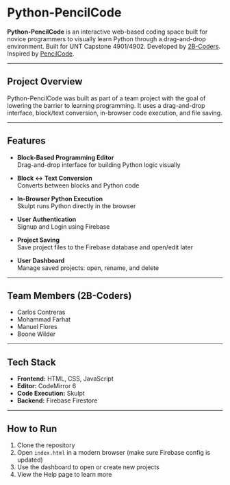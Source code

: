 # Python-PencilCode

**Python-PencilCode** is an interactive web-based coding space built for novice programmers to visually learn Python through a drag-and-drop environment. Built for UNT Capstone 4901/4902. Developed by [2B-Coders](Team-Members-(2B-Coders)). Inspired by [PencilCode](https://pencilcode.net).

---

## Project Overview

Python-PencilCode was built as part of a team project with the goal of lowering the barrier to learning programming. It uses a drag-and-drop interface, block/text conversion, in-browser code execution, and file saving.

---

## Features

- **Block-Based Programming Editor**  
  Drag-and-drop interface for building Python logic visually

- **Block <-> Text Conversion**  
  Converts between blocks and Python code

- **In-Browser Python Execution**  
  Skulpt runs Python directly in the browser

- **User Authentication**  
  Signup and Login using Firebase

- **Project Saving**  
  Save project files to the Firebase database and open/edit later

- **User Dashboard**  
  Manage saved projects: open, rename, and delete

---

## Team Members (2B-Coders)

- Carlos Contreras
- Mohammad Farhat
- Manuel Flores
- Boone Wilder

---

## Tech Stack

- **Frontend:** HTML, CSS, JavaScript
- **Editor:** CodeMirror 6
- **Code Execution:** Skulpt
- **Backend:** Firebase Firestore

---

## How to Run

1. Clone the repository
2. Open `index.html` in a modern browser (make sure Firebase config is updated)
3. Use the dashboard to open or create new projects
4. View the Help page to learn more

